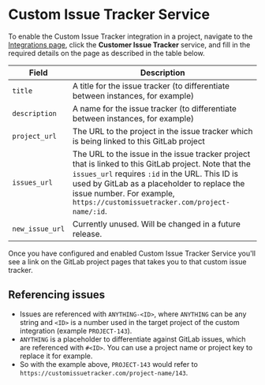 # Custom Issue Tracker Service

To enable the Custom Issue Tracker integration in a project, navigate to the
[Integrations page](project_services.md#accessing-the-project-services), click
the **Customer Issue Tracker** service, and fill in the required details on the page as described
in the table below.

| Field | Description |
| ----- | ----------- |
| `title`   | A title for the issue tracker (to differentiate between instances, for example) |
| `description`   | A name for the issue tracker (to differentiate between instances, for example) |
| `project_url`   | The URL to the project in the issue tracker which is being linked to this GitLab project |
| `issues_url`    | The URL to the issue in the issue tracker project that is linked to this GitLab project. Note that the `issues_url` requires `:id` in the URL. This ID is used by GitLab as a placeholder to replace the issue number. For example, `https://customissuetracker.com/project-name/:id`. |
| `new_issue_url` | Currently unused. Will be changed in a future release. |

Once you have configured and enabled Custom Issue Tracker Service you'll see a link on the GitLab project pages that takes you to that custom issue tracker.

## Referencing issues

- Issues are referenced with `ANYTHING-<ID>`, where `ANYTHING` can be any string and `<ID>` is a number used in the target project of the custom integration (example `PROJECT-143`). 
- `ANYTHING` is a placeholder to differentiate against GitLab issues, which are referenced with `#<ID>`. You can use a project name or project key to replace it for example.
- So with the example above, `PROJECT-143` would refer to `https://customissuetracker.com/project-name/143`.
